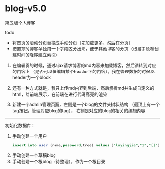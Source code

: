 # blog-v5.0
第五版个人博客

todo
- 将首页的滚动分页替换成手动分页（先加载更多，然后在分页）
- 把置顶的博客单独用一个字段区分出来，便于其他博客的分页（根据字段和创建时间的降序建立索引）

1. 在编辑页的时候，通过ajax请求博客的md内容来加载博客，然后调转到对应的内容上
（是否可以值编辑某个header下的内容），我在管理数据的时候以header为一个block
2. 还有一种方式就是，我只上传md内容到后端，然后解析md并生成自定义的html，给前端展示，在前端在进行代码高亮的渲染



1. 新建一个admin管理页面，左侧是一个blog的文件夹树状结构
（最顶上有一个tag按钮，管理对应blog的tag），
右侧是对应的blog的相关的编辑内容

---

初始化数据库：
1. 手动创建一个用户
    ```sql
    insert into user (name,password,tree) values ("luyingjie","1","[]");
    ```
2. 手动创建一个草稿blog
3. 手动创建一个根blog（待整理），作为一个根目录

